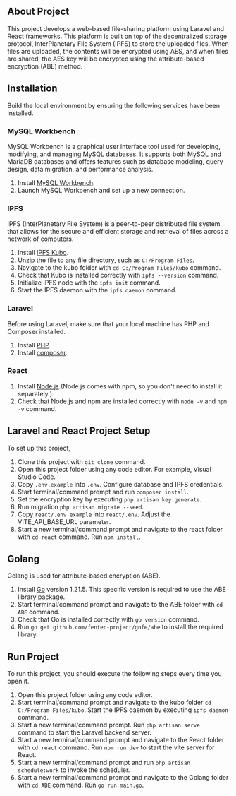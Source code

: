 ## About Project
This project develops a web-based file-sharing platform using Laravel and React frameworks. This platform is built on top of the decentralized storage protocol, InterPlanetary File System (IPFS) to store the uploaded files. When files are uploaded, the contents will be encrypted using AES, and when files are shared, the AES key will be encrypted using the attribute-based encryption (ABE) method.


## Installation
Build the local environment by ensuring the following services have been installed.

### MySQL Workbench 
MySQL Workbench is a graphical user interface tool used for developing, modifying, and managing MySQL databases. It supports both MySQL and MariaDB databases and offers features such as database modeling, query design, data migration, and performance analysis.

1. Install [MySQL Workbench](https://www.mysql.com/products/workbench/).
2. Launch MySQL Workbench and set up a new connection.

### IPFS
IPFS (InterPlanetary File System) is a peer-to-peer distributed file system that allows for the secure and efficient storage and retrieval of files across a network of computers. 

1. Install [IPFS Kubo](https://docs.ipfs.tech/install/command-line/#install-official-binary-distributions).
2. Unzip the file to any file directory, such as `C:/Program Files`.
3. Navigate to the kubo folder with `cd C:/Program Files/kubo` command.
4. Check that Kubo is installed correctly with `ipfs --version` command.
5. Initialize IPFS node with the `ipfs init` command.
6. Start the IPFS daemon with the `ipfs daemon` command.

### Laravel
Before using Laravel, make sure that your local machine has PHP and Composer installed.
1. Install [PHP](https://www.php.net/downloads.php).
2. Install [composer](https://getcomposer.org/).

### React
1. Install [Node.js](https://nodejs.org/en).(Node.js comes with npm, so you don't need to install it separately.)
2. Check that Node.js and npm are installed correctly with `node -v` and `npm -v` command.


## Laravel and React Project Setup
To set up this project,
1. Clone this project with `git clone` command.
2. Open this project folder using any code editor. For example, Visual Studio Code.
3. Copy `.env.example` into `.env`. Configure database and IPFS credentials.
4. Start terminal/command prompt and run `composer install`.
5. Set the encryption key by executing `php artisan key:generate`.
6. Run migration `php artisan migrate --seed`.
7. Copy `react/.env.example` into `react/.env`. Adjust the VITE_API_BASE_URL parameter.
8. Start a new terminal/command prompt and navigate to the react folder with `cd react` command. Run `npm install`.

## Golang
Golang is used for attribute-based encryption (ABE).
1. Install [Go](https://go.dev/doc/install) version 1.21.5. This specific version is required to use the ABE library package.
2. Start terminal/command prompt and navigate to the ABE folder with `cd ABE` command.
3. Check that Go is installed correctly with `go version` command.
4. Run `go get github.com/fentec-project/gofe/abe` to install the required library.


## Run Project
To run this project, you should execute the following steps every time you open it.

1. Open this project folder using any code editor.
2. Start terminal/command prompt and navigate to the kubo folder `cd C:/Program Files/kubo`. Start the IPFS daemon by executing `ipfs daemon` command.
3. Start a new terminal/command prompt. Run `php artisan serve` command to start the Laravel backend server.
4. Start a new terminal/command prompt and navigate to the React folder with `cd react` command. Run `npm run dev` to start the vite server for React.
5. Start a new terminal/command prompt and run `php artisan schedule:work` to invoke the scheduler.
6. Start a new terminal/command prompt and navigate to the Golang folder with `cd ABE` command. Run `go run main.go`.
